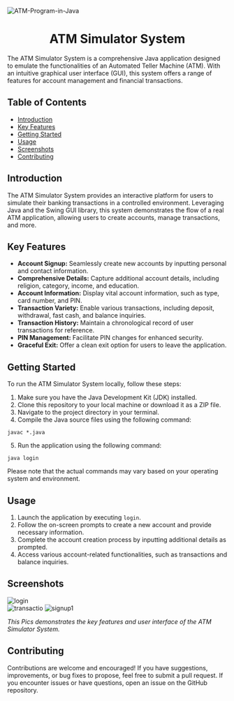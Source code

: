 ![ATM-Program-in-Java](https://github.com/shivamverma26/ATM_Simulator/assets/94590743/ac5ea495-7a9f-43f3-b820-5fe099752302)

<html>
<head>
  <meta charset="UTF-8">
 
</head>
<body>

<div align="center">
<!--  picture -->
</div>

<h1 align="center">ATM Simulator System</h1>

<p>The ATM Simulator System is a comprehensive Java application designed to emulate the functionalities of an Automated Teller Machine (ATM). With an intuitive graphical user interface (GUI), this system offers a range of features for account management and financial transactions.</p>

<h2>Table of Contents</h2>

<ul>
  <li><a href="#introduction">Introduction</a></li>
  <li><a href="#key-features">Key Features</a></li>
  <li><a href="#getting-started">Getting Started</a></li>
  <li><a href="#usage">Usage</a></li>
  <li><a href="#screenshots">Screenshots</a></li>
  <li><a href="#contributing">Contributing</a></li>
<!--   <li><a href="#license">License</a></li> -->
</ul>

<h2>Introduction</h2>

<p>The ATM Simulator System provides an interactive platform for users to simulate their banking transactions in a controlled environment. Leveraging Java and the Swing GUI library, this system demonstrates the flow of a real ATM application, allowing users to create accounts, manage transactions, and more.</p>

<h2>Key Features</h2>

<ul>
  <li><strong>Account Signup:</strong> Seamlessly create new accounts by inputting personal and contact information.</li>
  <li><strong>Comprehensive Details:</strong> Capture additional account details, including religion, category, income, and education.</li>
  <li><strong>Account Information:</strong> Display vital account information, such as type, card number, and PIN.</li>
  <li><strong>Transaction Variety:</strong> Enable various transactions, including deposit, withdrawal, fast cash, and balance inquiries.</li>
  <li><strong>Transaction History:</strong> Maintain a chronological record of user transactions for reference.</li>
  <li><strong>PIN Management:</strong> Facilitate PIN changes for enhanced security.</li>
  <li><strong>Graceful Exit:</strong> Offer a clean exit option for users to leave the application.</li>
</ul>

<h2>Getting Started</h2>

<p>To run the ATM Simulator System locally, follow these steps:</p>

<ol>
  <li>Make sure you have the Java Development Kit (JDK) installed.</li>
  <li>Clone this repository to your local machine or download it as a ZIP file.</li>
  <li>Navigate to the project directory in your terminal.</li>
  <li>Compile the Java source files using the following command:</li>
</ol>

<pre><code>javac *.java</code></pre>

<ol start="5">
  <li>Run the application using the following command:</li>
</ol>

<pre><code>java login</code></pre>

<p>Please note that the actual commands may vary based on your operating system and environment.</p>

<h2>Usage</h2>

<ol>
  <li>Launch the application by executing <code>login</code>.</li>
  <li>Follow the on-screen prompts to create a new account and provide necessary information.</li>
  <li>Complete the account creation process by inputting additional details as prompted.</li>
  <li>Access various account-related functionalities, such as transactions and balance inquiries.</li>
</ol>

## Screenshots


![login](https://github.com/shivamverma26/ATM_Simulator/assets/94590743/d594f3fe-a6bd-4eda-aac0-198155bac2a4)<br>
![transactio](https://github.com/shivamverma26/ATM_Simulator/assets/94590743/8bbdd1a9-9423-4a5d-a930-585cf3eb4eba)
![signup1](https://github.com/shivamverma26/ATM_Simulator/assets/94590743/46d56cca-5a83-48c2-a0ba-97a636ada7b8)



*This Pics demonstrates the key features and user interface of the ATM Simulator System.*


<h2>Contributing</h2>

<p>Contributions are welcome and encouraged! If you have suggestions, improvements, or bug fixes to propose, feel free to submit a pull request. If you encounter issues or have questions, open an issue on the GitHub repository.</p>

<!-- <h2>License</h2>

<p>This project is licensed under the <a href="LICENSE">MIT License</a>. You're free to use, modify, and distribute the code as permitted by the license.</p> -->

</body>
</html>

